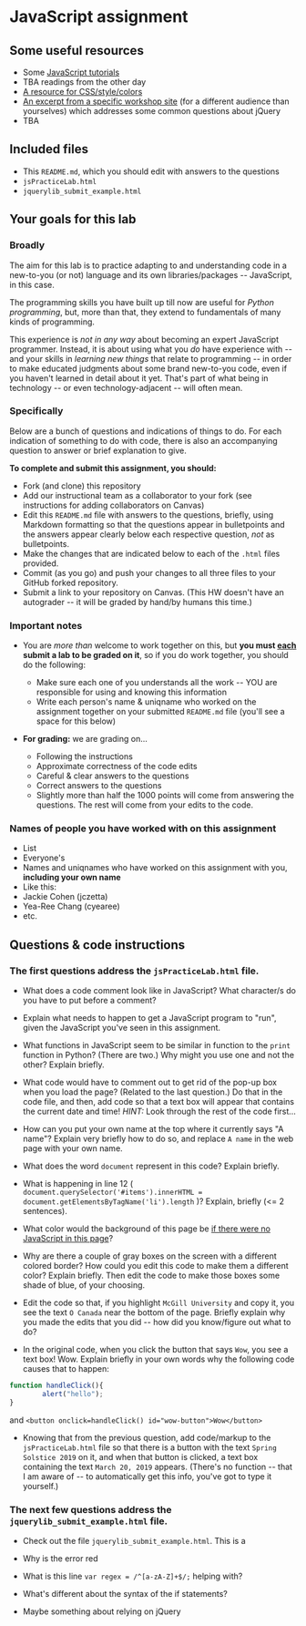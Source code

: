 # JavaScript assignment

## Some useful resources
* Some [JavaScript tutorials](https://www.htmldog.com/guides/javascript/)
* TBA readings from the other day
* [A resource for CSS/style/colors](https://htmlcolorcodes.com/)  
* [An excerpt from a specific workshop site](https://witny-summer-guild-2018.github.io/day_4_exercise_2.html) (for a different audience than yourselves) which addresses some common questions about jQuery
* TBA

## Included files
* This `README.md`, which you should edit with answers to the questions
* `jsPracticeLab.html`
* `jquerylib_submit_example.html`

## Your goals for this lab

### Broadly
The aim for this lab is to practice adapting to and understanding code in a new-to-you (or not) language and its own libraries/packages -- JavaScript, in this case.

The programming skills you have built up till now are useful for *Python programming*, but, more than that, they extend to fundamentals of many kinds of programming.

This experience is *not in any way* about becoming an expert JavaScript programmer. Instead, it is about using what you *do* have experience with -- and your skills in *learning new things* that relate to programming -- in order to make educated judgments about some brand new-to-you code, even if you haven't learned in detail about it yet. That's part of what being in technology -- or even technology-adjacent -- will often mean.

### Specifically

Below are a bunch of questions and indications of things to do. For each indication of something to do with code, there is also an accompanying question to answer or brief explanation to give. 

**To complete and submit this assignment, you should:**

* Fork (and clone) this repository
* Add our instructional team as a collaborator to your fork (see instructions for adding collaborators on Canvas)
* Edit this `README.md` file with answers to the questions, briefly, using Markdown formatting so that the questions appear in bulletpoints and the answers appear clearly below each respective question, *not* as bulletpoints.
* Make the changes that are indicated below to each of the `.html` files provided.
* Commit (as you go) and push your changes to all three files to your GitHub forked repository.
* Submit a link to your repository on Canvas. (This HW doesn't have an autograder -- it will be graded by hand/by humans this time.)

### Important notes
* You are *more than* welcome to work together on this, but **you must <u>each</u> submit a lab to be graded on it**, so if you do work together, you should do the following:
	* Make sure each one of you understands all the work -- YOU are responsible for using and knowing this information
	* Write each person's name & uniqname who worked on the assignment together on your submitted `README.md` file (you'll see a space for this below)

* **For grading:** we are grading on...
	* Following the instructions
	* Approximate correctness of the code edits
	* Careful & clear answers to the questions
	* Correct answers to the questions
	* Slightly more than half the 1000 points will come from answering the questions. The rest will come from your edits to the code.

### Names of people you have worked with on this assignment
* List 
* Everyone's
* Names and uniqnames who have worked on this assignment with you, **including your own name**
* Like this: 
* Jackie Cohen (jczetta)
* Yea-Ree Chang (cyearee)
* etc.

## Questions & code instructions

### The first questions address the `jsPracticeLab.html` file.

* What does a code comment look like in JavaScript? What character/s do you have to put before a comment?

* Explain what needs to happen to get a JavaScript program to "run", given the JavaScript you've seen in this assignment.

* What functions in JavaScript seem to be similar in function to the `print` function in Python? (There are two.) Why might you use one and not the other? Explain briefly.

* What code would have to comment out to get rid of the pop-up box when you load the page? (Related to the last question.) Do that in the code file, and then, add code so that a text box will appear that contains the current date and time! *HINT:* Look through the rest of the code first...

* How can you put your own name at the top where it currently says "A name"? Explain very briefly how to do so, and replace `A name` in the web page with your own name.

* What does the word `document` represent in this code? Explain briefly.

* What is happening in line 12 ( 
		`document.querySelector('#items').innerHTML = document.getElementsByTagName('li').length`
)? Explain, briefly (<= 2 sentences).

* What color would the background of this page be <u>if there were no JavaScript in this page</u>?

* Why are there a couple of gray boxes on the screen with a different colored border? How could you edit this code to make them a different color? Explain briefly. Then edit the code to make those boxes some shade of blue, of your choosing.

* Edit the code so that, if you highlight `McGill University` and copy it, you see the text `O Canada` near the bottom of the page. Briefly explain why you made the edits that you did -- how did you know/figure out what to do?

* In the original code, when you click the button that says `Wow`, you see a text box! Wow. Explain briefly in your own words why the following code causes that to happen:

```js
function handleClick(){
		alert("hello");
}
```
and
```<button onclick=handleClick() id="wow-button">Wow</button>```


* Knowing that from the previous question, add code/markup to the `jsPracticeLab.html` file so that there is a button with the text `Spring Solstice 2019` on it, and when that button is clicked, a text box containing the text `March 20, 2019` appears. (There's no function -- that I am aware of -- to automatically get this info, you've got to type it yourself.)

### The next few questions address the `jquerylib_submit_example.html` file.

* Check out the file `jquerylib_submit_example.html`. This is a 

* Why is the error red

* What is this line `var regex = /^[a-zA-Z]+$/;` helping with?

* What's different about the syntax of the if statements?

* Maybe something about relying on jQuery 